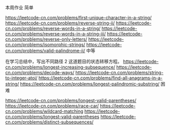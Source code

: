 本周作业
简单

https://leetcode-cn.com/problems/first-unique-character-in-a-string/
https://leetcode-cn.com/problems/reverse-string-ii/
https://leetcode-cn.com/problems/reverse-words-in-a-string/
https://leetcode-cn.com/problems/reverse-words-in-a-string-iii/
https://leetcode-cn.com/problems/reverse-only-letters/
https://leetcode-cn.com/problems/isomorphic-strings/
https://leetcode-cn.com/problems/valid-palindrome-ii/
中等

在学习总结中，写出不同路径 2 这道题目的状态转移方程。
https://leetcode-cn.com/problems/longest-increasing-subsequence/
https://leetcode-cn.com/problems/decode-ways/
https://leetcode-cn.com/problems/string-to-integer-atoi/
https://leetcode-cn.com/problems/find-all-anagrams-in-a-string/
https://leetcode-cn.com/problems/longest-palindromic-substring/
困难

https://leetcode-cn.com/problems/longest-valid-parentheses/
https://leetcode-cn.com/problems/race-car/
https://leetcode-cn.com/problems/wildcard-matching
https://leetcode-cn.com/problems/longest-valid-parentheses
https://leetcode-cn.com/problems/distinct-subsequences/